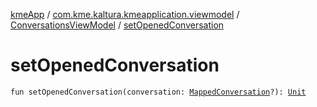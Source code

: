 [kmeApp](../../index.md) / [com.kme.kaltura.kmeapplication.viewmodel](../index.md) / [ConversationsViewModel](index.md) / [setOpenedConversation](./set-opened-conversation.md)

# setOpenedConversation

`fun setOpenedConversation(conversation: `[`MappedConversation`](../../com.kme.kaltura.kmeapplication.data/-mapped-conversation/index.md)`?): `[`Unit`](https://kotlinlang.org/api/latest/jvm/stdlib/kotlin/-unit/index.html)